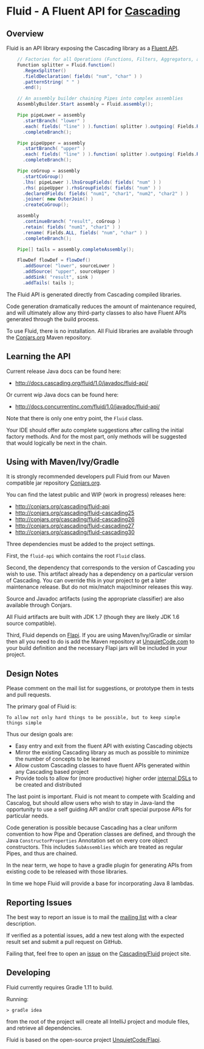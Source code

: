 # Fluid - A Fluent API for [Cascading](http://cascading.org/)

## Overview

Fluid is an API library exposing the Cascading library as a 
[Fluent API](http://en.wikipedia.org/wiki/Fluent_interface).

```java
    // Factories for all Operations (Functions, Filters, Aggregators, and Buffers)
    Function splitter = Fluid.function()
      .RegexSplitter()
      .fieldDeclaration( fields( "num", "char" ) )
      .patternString( " " )
      .end();

    // An assembly builder chaining Pipes into complex assemblies
    AssemblyBuilder.Start assembly = Fluid.assembly();

    Pipe pipeLower = assembly
      .startBranch( "lower" )
      .each( fields( "line" ) ).function( splitter ).outgoing( Fields.RESULTS )
      .completeBranch();

    Pipe pipeUpper = assembly
      .startBranch( "upper" )
      .each( fields( "line" ) ).function( splitter ).outgoing( Fields.RESULTS )
      .completeBranch();

    Pipe coGroup = assembly
      .startCoGroup()
      .lhs( pipeLower ).lhsGroupFields( fields( "num" ) )
      .rhs( pipeUpper ).rhsGroupFields( fields( "num" ) )
      .declaredFields( fields( "num1", "char1", "num2", "char2" ) )
      .joiner( new OuterJoin() )
      .createCoGroup();

    assembly
      .continueBranch( "result", coGroup )
      .retain( fields( "num1", "char1" ) )
      .rename( Fields.ALL, fields( "num", "char" ) )
      .completeBranch();

    Pipe[] tails = assembly.completeAssembly();

    FlowDef flowDef = flowDef()
      .addSource( "lower", sourceLower )
      .addSource( "upper", sourceUpper )
      .addSink( "result", sink )
      .addTails( tails );
``` 

The Fluid API is generated directly from Cascading compiled libraries. 

Code generation dramatically reduces the amount of maintenance required, and will ultimately allow any third-party 
classes to also have Fluent APIs generated through the build process.
 
To use Fluid, there is no installation. All Fluid libraries are available through the [Conjars.org](http://conjars.org) 
Maven repository.

## Learning the API

Current release Java docs can be found here:

  * http://docs.cascading.org/fluid/1.0/javadoc/fluid-api/

Or current wip Java docs can be found here:

  * http://docs.concurrentinc.com/fluid/1.0/javadoc/fluid-api/

Note that there is only one entry point, the `Fluid` class. 

Your IDE should offer auto complete suggestions after calling the initial factory methods. And for the most part,
only methods will be suggested that would logically be next in the chain.

## Using with Maven/Ivy/Gradle

It is strongly recommended developers pull Fluid from our Maven compatible jar repository
[Conjars.org](http://conjars.org).

You can find the latest public and WIP (work in progress) releases here:

*  http://conjars.org/cascading/fluid-api
*  http://conjars.org/cascading/fluid-cascading25
*  http://conjars.org/cascading/fluid-cascading26
*  http://conjars.org/cascading/fluid-cascading27
*  http://conjars.org/cascading/fluid-cascading30

Three dependencies must be added to the project settings. 

First, the `fluid-api` which contains the root `Fluid` class.

Second, the dependency that corresponds to the version of Cascading you wish to use. This artifact already has a
dependency on a particular version of Cascading. You can override this in your project to get a later maintenance
release. But do not mix/match major/minor releases this way.

Source and Javadoc artifacts (using the appropriate classifier) are also available through Conjars.

All Fluid artifacts are built with JDK 1.7 (though they are likely JDK 1.6 source compatible).

Third, Fluid depends on [Flapi](https://github.com/UnquietCode/Flapi). If you are using Maven/Ivy/Gradle or similar
then all you need to do is add the Maven repository at [UnquietCode.com](http://www.unquietcode.com/maven/releases)
to your build definition and the necessary Flapi jars will be included in your project.

## Design Notes

Please comment on the mail list for suggestions, or prototype them in tests and pull requests.

The primary goal of Fluid is: 

    To allow not only hard things to be possible, but to keep simple things simple    
    
Thus our design goals are:
    
 * Easy entry and exit from the fluent API with existing Cascading objects
 * Mirror the existing Cascading library as much as possible to minimize the number of concepts to be learned
 * Allow custom Cascading classes to have fluent APIs generated within any Cascading based project
 * Provide tools to allow for (more productive) higher order 
 [internal DSLs](http://martinfowler.com/bliki/InternalDslStyle.html) to be created and distributed

The last point is important. Fluid is not meant to compete with Scalding and Cascalog, but should allow users 
who wish to stay in Java-land the opportunity to use a self guiding API and/or craft special purpose APIs for particular
needs.

Code generation is possible because Cascading has a clear uniform convention to how Pipe and Operation classes are 
defined, and through the Java `ConstructorProperties` Annotation set on every core object constructors. This 
includes `SubAssemblies` which are treated as regular Pipes, and thus are chained.

In the near term, we hope to have a gradle plugin for generating APIs from existing code to be released with those
libraries.
              
In time we hope Fluid will provide a base for incorporating Java 8 lambdas.              

## Reporting Issues

The best way to report an issue is to mail the 
[mailing list](https://groups.google.com/forum/?fromgroups#!forum/cascading-user) with a clear description.

If verified as a potential issues, add a new test along with the expected result set and submit a pull request 
on GitHub.

Failing that, feel free to open an [issue](https://github.com/Cascading/fluid/issues) on the 
[Cascading/Fluid](https://github.com/Cascading/fluid) project site.

## Developing

Fluid currently requires Gradle 1.11 to build. 

Running:

    > gradle idea

from the root of the project will create all IntelliJ project and module files, and retrieve all dependencies.

Fluid is based on the open-source project [UnquietCode/Flapi](https://github.com/UnquietCode/Flapi).

